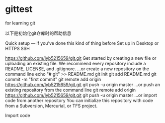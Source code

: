 # gittest
for learning git

以下是初始化git仓库时的帮助信息

Quick setup — if you’ve done this kind of thing before
 Set up in Desktop	or	
HTTPS
SSH

https://github.com/lyb5215659/git.git
Get started by creating a new file or uploading an existing file. We recommend every repository include a README, LICENSE, and .gitignore.
…or create a new repository on the command line
 echo "# git" >> README.md
git init
git add README.md
git commit -m "first commit"
git remote add origin https://github.com/lyb5215659/git.git
git push -u origin master
…or push an existing repository from the command line
 git remote add origin https://github.com/lyb5215659/git.git
git push -u origin master
…or import code from another repository
You can initialize this repository with code from a Subversion, Mercurial, or TFS project.

Import code
